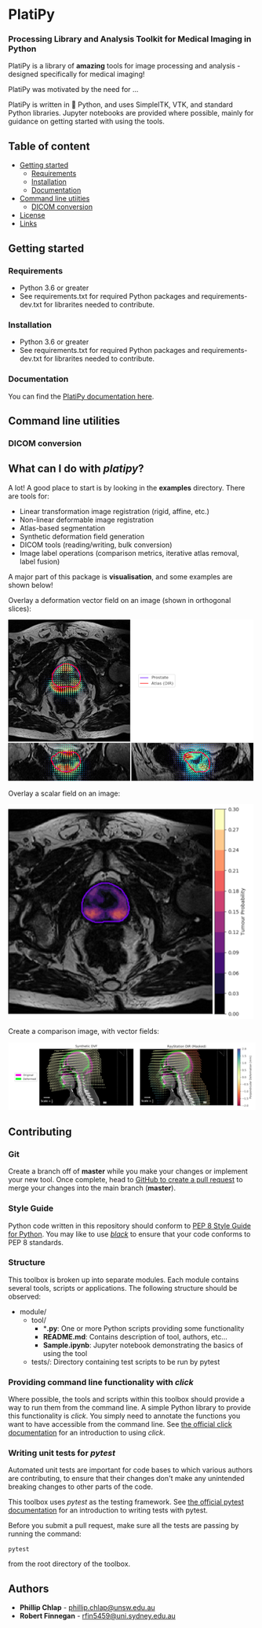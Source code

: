 # PlatiPy 
### Processing Library and Analysis Toolkit for Medical Imaging in Python

PlatiPy is a library of **amazing** tools for image processing and analysis - designed specifically for medical imaging! 

PlatiPy was motivated by the need for ...

PlatiPy is written in :snake: Python, and uses SimpleITK, VTK, and standard Python libraries. Jupyter notebooks are provided where
possible, mainly for guidance on getting started with using the tools.

## Table of content

- [Getting started](#getting-started)
    - [Requirements](#requirements)
    - [Installation](#installation)
    - [Documentation](#documentation)
- [Command line utiities](#command-line-utilities)
    - [DICOM conversion](#dicom-conversion)
- [License](#license)
- [Links](#links)

## Getting started
### Requirements
- Python 3.6 or greater
- See requirements.txt for required Python packages and requirements-dev.txt for librarites needed to contribute.
### Installation
- Python 3.6 or greater
- See requirements.txt for required Python packages and requirements-dev.txt for librarites needed to contribute.
### Documentation
You can find the [PlatiPy documentation here](https://pyplati.github.io/platipy/).

## Command line utilities

### DICOM conversion 

## What can I do with ***platipy***?
A lot! A good place to start is by looking in the **examples** directory. There are tools for:
 - Linear transformation image registration (rigid, affine, etc.)
 - Non-linear deformable image registration
 - Atlas-based segmentation
 - Synthetic deformation field generation
 - DICOM tools (reading/writing, bulk conversion)
 - Image label operations (comparison metrics, iterative atlas removal, label fusion)
 
A major part of this package is **visualisation**, and some examples are shown below!

Overlay a deformation vector field on an image (shown in orthogonal slices):

![Figure 1](assets/prostate_dir.png)

Overlay a scalar field on an image:

![Figure 2](assets/prostate_tumour_p.png)

Create a comparison image, with vector fields:

![Figure 3](assets/hn_dvf_overlay.jpeg)

## Contributing

### Git

Create a branch off of **master** while you make your changes or implement your new tool.
Once complete, head to  [GitHub to create a pull 
request](https://github.com/pyplati/platipy/compare) to merge your changes into the main branch
(**master**).

### Style Guide

Python code written in this repository should conform to
[PEP 8 Style Guide for Python](https://www.python.org/dev/peps/pep-0008/). You may like to use
[*black*](https://github.com/ambv/black) to ensure that your code conforms to PEP 8 standards.

### Structure

This toolbox is broken up into separate modules. Each module contains several tools, scripts or
applications. The following structure should be observed:

- module/
    - tool/
        - ***.py**: One or more Python scripts providing some functionality
        - **README.md**: Contains description of tool, authors, etc...
        - **Sample.ipynb**: Jupyter notebook demonstrating the basics of using the tool
    - tests/: Directory containing test scripts to be run by pytest

### Providing command line functionality with *click*

Where possible, the tools and scripts within this toolbox should provide a way to run them from the
command line. A simple Python library to provide this functionality is *click*. You simply need to
annotate the functions you want to have accessible from the command line. See
[the official click documentation](https://click.palletsprojects.com) for an introduction to
using *click*.

### Writing unit tests for *pytest*

Automated unit tests are important for code bases to which various authors are contributing, to
ensure that their changes don't make any unintended breaking changes to other parts of the code.

This toolbox uses *pytest* as the testing framework. See
[the official pytest documentation](https://docs.pytest.org/en/latest/getting-started.html) for an
introduction to writing tests with pytest.

Before you submit a pull request, make sure all the tests are passing by running the command:

```
pytest
```

from the root directory of the toolbox.

## Authors

* **Phillip Chlap** - [phillip.chlap@unsw.edu.au](phillip.chlap@unsw.edu.au)
* **Robert Finnegan** - [rfin5459@uni.sydney.edu.au](rfin5459@uni.sydney.edu.au)
